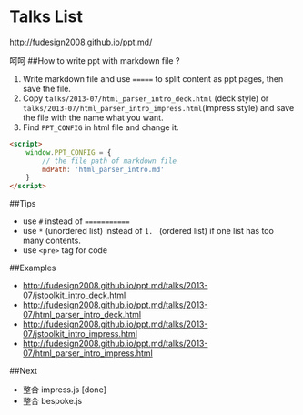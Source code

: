 Talks List
===========
http://fudesign2008.github.io/ppt.md/

呵呵
##How to write ppt with markdown file ?

1. Write markdown file and use `=====` to split content as ppt pages, then save the file.
1. Copy `talks/2013-07/html_parser_intro_deck.html` (deck style) or `talks/2013-07/html_parser_intro_impress.html`(impress style) and save the file with the name what you want.
1. Find `PPT_CONFIG` in html file and change it.

```html
<script>
    window.PPT_CONFIG = {
        // the file path of markdown file
        mdPath: 'html_parser_intro.md'
    }
</script>
```

##Tips
* use `#` instead of `===========`
* use `*` (unordered list) instead of `1. ` (ordered list) if one list has too many contents.
* use `<pre>` tag for code

##Examples
 * http://fudesign2008.github.io/ppt.md/talks/2013-07/jstoolkit_intro_deck.html
 * http://fudesign2008.github.io/ppt.md/talks/2013-07/html_parser_intro_deck.html
 * http://fudesign2008.github.io/ppt.md/talks/2013-07/jstoolkit_intro_impress.html
 * http://fudesign2008.github.io/ppt.md/talks/2013-07/html_parser_intro_impress.html



##Next
 * 整合 impress.js [done]
 * 整合 bespoke.js


